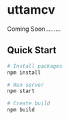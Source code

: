 # uttamcv

Coming Soon.........

## Quick Start

```bash
# Install packages
npm install

# Run server
npm start

# Create build
npm build
```

